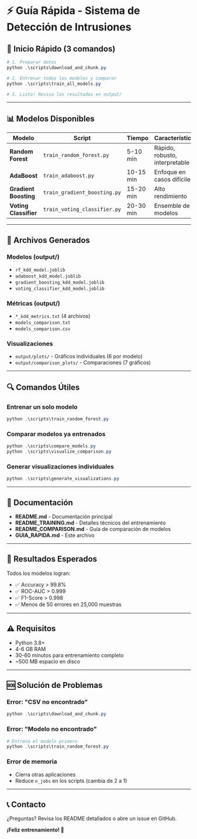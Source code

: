 # ⚡ Guía Rápida - Sistema de Detección de Intrusiones

## 🚀 Inicio Rápido (3 comandos)

```powershell
# 1. Preparar datos
python .\scripts\download_and_chunk.py

# 2. Entrenar todos los modelos y comparar
python .\scripts\train_all_models.py

# 3. Listo! Revisa los resultados en output/
```

---

## 📊 Modelos Disponibles

| Modelo | Script | Tiempo | Características |
|--------|--------|--------|-----------------|
| **Random Forest** | `train_random_forest.py` | 5-10 min | Rápido, robusto, interpretable |
| **AdaBoost** | `train_adaboost.py` | 10-15 min | Enfoque en casos difíciles |
| **Gradient Boosting** | `train_gradient_boosting.py` | 15-20 min | Alto rendimiento |
| **Voting Classifier** | `train_voting_classifier.py` | 20-30 min | Ensemble de 4 modelos |

---

## 📁 Archivos Generados

### Modelos (output/)
- `rf_kdd_model.joblib`
- `adaboost_kdd_model.joblib`
- `gradient_boosting_kdd_model.joblib`
- `voting_classifier_kdd_model.joblib`

### Métricas (output/)
- `*_kdd_metrics.txt` (4 archivos)
- `models_comparison.txt`
- `models_comparison.csv`

### Visualizaciones
- `output/plots/` - Gráficos individuales (6 por modelo)
- `output/comparison_plots/` - Comparaciones (7 gráficos)

---

## 🔍 Comandos Útiles

### Entrenar un solo modelo
```powershell
python .\scripts\train_random_forest.py
```

### Comparar modelos ya entrenados
```powershell
python .\scripts\compare_models.py
python .\scripts\visualize_comparison.py
```

### Generar visualizaciones individuales
```powershell
python .\scripts\generate_visualizations.py
```

---

## 📖 Documentación

- **README.md** - Documentación principal
- **README_TRAINING.md** - Detalles técnicos del entrenamiento
- **README_COMPARISON.md** - Guía de comparación de modelos
- **GUIA_RAPIDA.md** - Este archivo

---

## 🎯 Resultados Esperados

Todos los modelos logran:
- ✅ Accuracy > 99.8%
- ✅ ROC-AUC > 0.999
- ✅ F1-Score > 0.998
- ✅ Menos de 50 errores en 25,000 muestras

---

## ⚠️ Requisitos

- Python 3.8+
- 4-6 GB RAM
- 30-60 minutos para entrenamiento completo
- ~500 MB espacio en disco

---

## 🆘 Solución de Problemas

### Error: "CSV no encontrado"
```powershell
python .\scripts\download_and_chunk.py
```

### Error: "Modelo no encontrado"
```powershell
# Entrena el modelo primero
python .\scripts\train_random_forest.py
```

### Error de memoria
- Cierra otras aplicaciones
- Reduce `n_jobs` en los scripts (cambia de 2 a 1)

---

## 📞 Contacto

¿Preguntas? Revisa los README detallados o abre un issue en GitHub.

**¡Feliz entrenamiento! 🚀**
